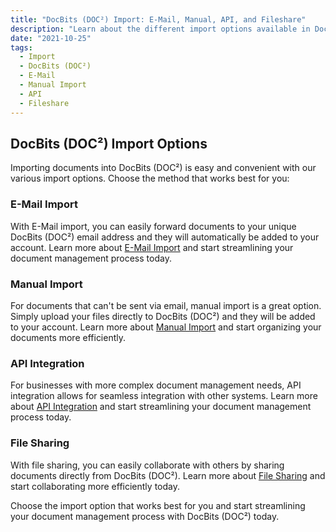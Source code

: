 ```yaml
---
title: "DocBits (DOC²) Import: E-Mail, Manual, API, and Fileshare"
description: "Learn about the different import options available in DocBits (DOC²), including E-Mail, manual import, API integration, and file sharing. Streamline your document management process today."
date: "2021-10-25"
tags:
  - Import
  - DocBits (DOC²)
  - E-Mail
  - Manual Import
  - API
  - Fileshare
---
```


## DocBits (DOC²) Import Options

Importing documents into DocBits (DOC²) is easy and convenient with our various import options. Choose the method that works best for you:

### E-Mail Import

With E-Mail import, you can easily forward documents to your unique DocBits (DOC²) email address and they will automatically be added to your account. Learn more about [E-Mail Import](/docbits/e-mail/) and start streamlining your document management process today.

### Manual Import

For documents that can't be sent via email, manual import is a great option. Simply upload your files directly to DocBits (DOC²) and they will be added to your account. Learn more about [Manual Import](/docbits/manual-import/) and start organizing your documents more efficiently.

### API Integration

For businesses with more complex document management needs, API integration allows for seamless integration with other systems. Learn more about [API Integration](/docbits/settings/integration/api-integration/) and start streamlining your document management process today.

### File Sharing

With file sharing, you can easily collaborate with others by sharing documents directly from DocBits (DOC²). Learn more about [File Sharing](/docbits/fileshare/) and start collaborating more efficiently today.

Choose the import option that works best for you and start streamlining your document management process with DocBits (DOC²) today.
